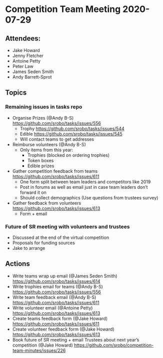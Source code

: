 # Competition Team Meeting 2020-07-29

## Attendees:

- Jake Howard
- Jenny Fletcher
- Antoine Petty
- Peter Law
- James Seden Smith
- Andy Barrett-Sprot

## Topics

### Remaining issues in tasks repo

- Organise Prizes (@Andy B-S) https://github.com/srobo/tasks/issues/556 
	- Trophy https://github.com/srobo/tasks/issues/544 
	- Edible https://github.com/srobo/tasks/issues/545
	- Will contact teams to get addresses
- Reimburse volunteers (@Andy B-S)
	- Only items from this year:
		- Trophies (blocked on ordering trophies)
		- Token boxes
		- Edible prizes
- Gather competition feedback from teams https://github.com/srobo/tasks/issues/611 
	- One form split between team leaders and competitors like 2019
	- Post in forums as well as email just in case team leaders don’t forward it on
	- Should collect demographics (Use questions from trustees survey)
- Gather feedback from volunteers https://github.com/srobo/tasks/issues/613 
	- Form + email

### Future of SR meeting with volunteers and trustees
	
- Discussed at the end of the virtual competition
- Proposals for funding sources
- Jake to arrange

## Actions

- Write teams wrap up email (@James Seden Smith) https://github.com/srobo/tasks/issues/614
- Write trophies email for teams (@Andy B-S) https://github.com/srobo/tasks/issues/556
- Write team feedback email (@Andy B-S) https://github.com/srobo/tasks/issues/611
- Write volunteer email (@Antoine Petty) https://github.com/srobo/tasks/issues/613
- Create teams feedback form (@Jake Howard) https://github.com/srobo/tasks/issues/611
- Create volunteer feedback form (@Jake Howard) https://github.com/srobo/tasks/issues/613
- Book future of SR meeting + email Trustees about next year’s competition (@Jake Howard) https://github.com/srobo/competition-team-minutes/issues/226
